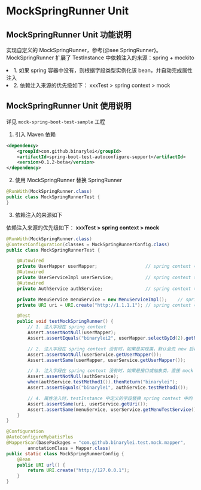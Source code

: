 # MockSpringRunner Unit

## MockSpringRunner Unit 功能说明

实现自定义的 MockSpringRunner，参考{@see SpringRunner}。MockSpringRunner 扩展了 TestInstance 中依赖注入的来源：spring + mockito

<li>1. 如果 spring 容器中没有，则根据字段类型实例化该 bean，并自动完成属性注入</li>
<li>2. 依赖注入来源的优先级如下： xxxTest > spring context > mock</li>

## MockSpringRunner Unit 使用说明

详见 `mock-spring-boot-test-sample` 工程

1. 引入 Maven 依赖

```xml
<dependency>
    <groupId>com.github.binarylei</groupId>
    <artifactId>spring-boot-test-autoconfigure-support</artifactId>
    <version>0.1.2-beta</version>
</dependency>
```

2. 使用 MockSpringRunner 替换 SpringRunner

```java
@RunWith(MockSpringRunner.class)
public class MockSpringRunnerTest {
}
```

3. 依赖注入的来源如下

依赖注入来源的优先级如下： <b>xxxTest > spring context > mock</b>

```java
@RunWith(MockSpringRunner.class)
@ContextConfiguration(classes = MockSpringRunnerConfig.class)
public class MockSpringRunnerTest {

    @Autowired
    private UserMapper userMapper;                  // spring context √
    @Autowired
    private UserServiceImpl userService;            // spring context ×
    @Autowired
    private AuthService authService;                // spring context ×

    private MenuService menuService = new MenuServiceImpl();    // spring context ×
    private URI uri = URI.create("http://1.1.1.1"); // spring context √

    @Test
    public void testMockSpringRunner() {
        // 1. 注入字段在 spring context
        Assert.assertNotNull(userMapper);
        Assert.assertEquals("binarylei2", userMapper.selectById(2).getName());

        // 2. 注入字段在 spring context 没有时，如果是实现类，默认会先 new 后再进行属性注入
        Assert.assertNotNull(userService.getUserMapper());
        Assert.assertSame(userMapper, userService.getUserMapper());

        // 3. 注入字段在 spring context 没有时，如果是接口或抽象类，直接 mock
        Assert.assertNotNull(authService);
        when(authService.testMethod1()).thenReturn("binarylei");
        Assert.assertEquals("binarylei", authService.testMethod1());

        // 4. 属性注入时，testInstance 中定义的字段替换 spring context 中的 bean
        Assert.assertSame(uri, userService.getUri());
        Assert.assertSame(menuService, userService.getMenuTestService());
    }
}

@Configuration
@AutoConfigureMybatisPlus
@MapperScan(basePackages = "com.github.binarylei.test.mock.mapper",
        annotationClass = Mapper.class)
public static class MockSpringRunnerConfig {
    @Bean
    public URI url() {
        return URI.create("http://127.0.0.1");
    }
}
```
